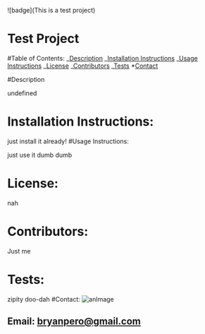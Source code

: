 ![badge](This is a test project)

# Test Project

#Table of Contents:
_[Description](#description)
_[Installation Instructions](#installation-instructions)
_[Usage Instructions](#usage-instructions)
_[License](#license)
_[Contributors](#contributors)
_[Tests](#tests) \*[Contact](#contact)

#Description

undefined

# Installation Instructions:

just install it already!
#Usage Instructions:

just use it dumb dumb

# License:

nah

# Contributors:

Just me

# Tests:

zipity doo-dah
#Contact:
![anImage](none)

## Email: <bryanpero@gmail.com>
